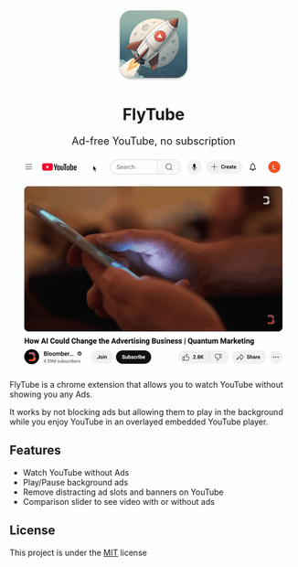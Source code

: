 <div align="center">
<img src="/public/icons/128.png" width="128" height="128" />
<h1>FlyTube</h1>
<p style="font-size: 18px;">Ad-free YouTube, no subscription</p>

<img src="/screenshots/demo.gif" alt="flytube demo" />
</div>

FlyTube is a chrome extension that allows you to watch YouTube without showing you any Ads.

It works by not blocking ads but allowing them to play in the background while you enjoy YouTube in an overlayed embedded YouTube player.

## Features

- Watch YouTube without Ads
- Play/Pause background ads
- Remove distracting ad slots and banners on YouTube
- Comparison slider to see video with or without ads

## License

This project is under the [MIT](/license) license
